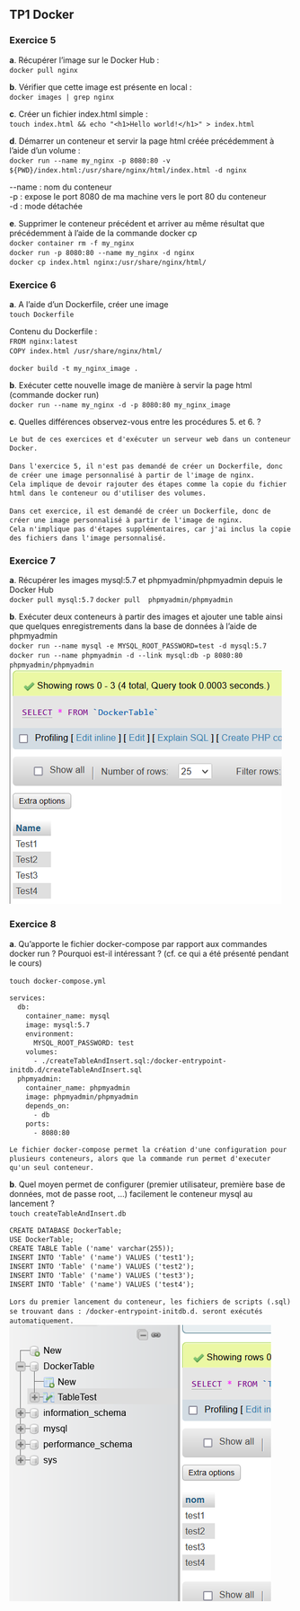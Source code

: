 ## TP1 Docker

### Exercice 5

**a**. Récupérer l’image sur le Docker Hub :  
`docker pull nginx`

**b**. Vérifier que cette image est présente en local :  
`docker images | grep nginx`

**c**. Créer un fichier index.html simple :  
`touch index.html && echo "<h1>Hello world!</h1>" > index.html`

**d**. Démarrer un conteneur et servir la page html créée précédemment à l’aide d’un volume :  
`docker run --name my_nginx -p 8080:80 -v ${PWD}/index.html:/usr/share/nginx/html/index.html -d nginx`

--name : nom du conteneur  
-p : expose le port 8080 de ma machine vers le port 80 du conteneur  
-d : mode détachée

**e**. Supprimer le conteneur précédent et arriver au même résultat que précédemment à l’aide de la commande docker cp  
`docker container rm -f my_nginx`  
`docker run -p 8080:80 --name my_nginx -d nginx`  
`docker cp index.html nginx:/usr/share/nginx/html/`

### Exercice 6

**a**. A l’aide d’un Dockerfile, créer une image  
`touch Dockerfile`

Contenu du Dockerfile :  
`FROM nginx:latest`  
`COPY index.html /usr/share/nginx/html/`

`docker build -t my_nginx_image .`

**b**. Exécuter cette nouvelle image de manière à servir la page html (commande
docker run)  
`docker run --name my_nginx -d -p 8080:80 my_nginx_image`

**c**. Quelles différences observez-vous entre les procédures 5. et 6. ?

```
Le but de ces exercices et d'exécuter un serveur web dans un conteneur Docker.

Dans l'exercice 5, il n'est pas demandé de créer un Dockerfile, donc de créer une image personnalisé à partir de l'image de nginx.
Cela implique de devoir rajouter des étapes comme la copie du fichier html dans le conteneur ou d'utiliser des volumes.

Dans cet exercice, il est demandé de créer un Dockerfile, donc de créer une image personnalisé à partir de l'image de nginx.
Cela n'implique pas d'étapes supplémentaires, car j'ai inclus la copie des fichiers dans l'image personnalisé.
```

### Exercice 7

**a**. Récupérer les images mysql:5.7 et phpmyadmin/phpmyadmin depuis le Docker Hub  
`docker pull mysql:5.7`
`docker pull  phpmyadmin/phpmyadmin`

**b**. Exécuter deux conteneurs à partir des images et ajouter une table ainsi que quelques enregistrements dans la base de données à l’aide de phpmyadmin  
`docker run --name mysql -e MYSQL_ROOT_PASSWORD=test -d mysql:5.7`  
`docker run --name phpmyadmin -d --link mysql:db -p 8080:80 phpmyadmin/phpmyadmin`  
![alt text](./docker-db-insert.png)

### Exercice 8

**a**. Qu’apporte le fichier docker-compose par rapport aux commandes docker run ? Pourquoi est-il intéressant ? (cf. ce qui a été présenté pendant le cours)

`touch docker-compose.yml`

```
services:
  db:
    container_name: mysql
    image: mysql:5.7
    environment:
      MYSQL_ROOT_PASSWORD: test
    volumes:
      - ./createTableAndInsert.sql:/docker-entrypoint-initdb.d/createTableAndInsert.sql
  phpmyadmin:
    container_name: phpmyadmin
    image: phpmyadmin/phpmyadmin
    depends_on:
      - db
    ports:
      - 8080:80
```

```
Le fichier docker-compose permet la création d'une configuration pour plusieurs conteneurs, alors que la commande run permet d'executer qu'un seul conteneur.
```

**b**. Quel moyen permet de configurer (premier utilisateur, première base de données, mot de passe root, ...) facilement le conteneur mysql au lancement ?  
`touch createTableAndInsert.db`

```
CREATE DATABASE DockerTable;
USE DockerTable;
CREATE TABLE Table ('name' varchar(255));
INSERT INTO 'Table' ('name') VALUES ('test1');
INSERT INTO 'Table' ('name') VALUES ('test2');
INSERT INTO 'Table' ('name') VALUES ('test3');
INSERT INTO 'Table' ('name') VALUES ('test4');
```

`Lors du premier lancement du conteneur, les fichiers de scripts (.sql) se trouvant dans : /docker-entrypoint-initdb.d. seront exécutés automatiquement.`
![alt text](./createTableAndInsert.png)
